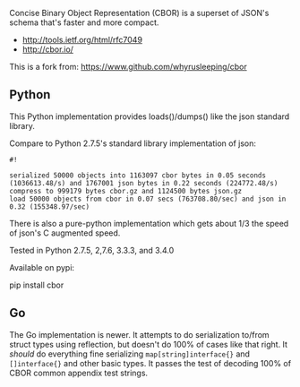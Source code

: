 Concise Binary Object Representation (CBOR) is a superset of JSON's schema that's faster and more compact.

* http://tools.ietf.org/html/rfc7049
* http://cbor.io/

This is a fork from: https://www.github.com/whyrusleeping/cbor

## Python ##
This Python implementation provides loads()/dumps() like the json standard library.

Compare to Python 2.7.5's standard library implementation of json:

```
#!

serialized 50000 objects into 1163097 cbor bytes in 0.05 seconds (1036613.48/s) and 1767001 json bytes in 0.22 seconds (224772.48/s)
compress to 999179 bytes cbor.gz and 1124500 bytes json.gz
load 50000 objects from cbor in 0.07 secs (763708.80/sec) and json in 0.32 (155348.97/sec)
```

There is also a pure-python implementation which gets about 1/3 the speed of json's C augmented speed.

Tested in Python 2.7.5, 2,7.6, 3.3.3, and 3.4.0

Available on pypi:

pip install cbor

## Go ##
The Go implementation is newer. It attempts to do serialization to/from struct types using reflection, but doesn't do 100% of cases like that right. It _should_ do everything fine serializing `map[string]interface{}` and `[]interface{}` and other basic types. It passes the test of decoding 100% of CBOR common appendix test strings.